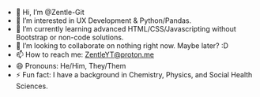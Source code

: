 - 👋 Hi, I’m @Zentle-Git
- 👀 I’m interested in UX Development & Python/Pandas.
- 🌱 I’m currently learning advanced HTML/CSS/Javascripting without Bootstrap or non-code solutions.
- 💞️ I’m looking to collaborate on nothing right now. Maybe later? :D
- 📫 How to reach me: ZentleYT@proton.me
- 😄 Pronouns: He/Him, They/Them
- ⚡ Fun fact: I have a background in Chemistry, Physics, and Social Health Sciences.

<!---
Zentle-Git/Zentle-Git is a ✨ special ✨ repository because its `README.md` (this file) appears on your GitHub profile.
You can click the Preview link to take a look at your changes.
--->

